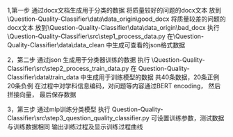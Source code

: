 
1,第一步 通过docx文档生成用于分类的数据
将质量较好的问题的docx文本 放到\Question-Quality-Classifier\data\data_origin\good_docx
将质量较差的问题的docx文本 放到\Question-Quality-Classifier\data\data_origin\bad_docx
执行\Question-Quality-Classifier\src\step1_process_data.py
在\Question-Quality-Classifier\data\data_clean 中生成可查看的json格式数据

2，第二步 通过json 生成用于分类器训练的数据
执行 \Question-Quality-Classifier\src\step2_process_train_data.py
在 Question-Quality-Classifier\data\train_data 中生成用于训练模型的数据
共40条数据，20条正例 20条负例
在过程中对学科信息编码，对问题等内容通过BERT encoding， 然后拼接向量，
最后保存数据

3，第三步 通过mlp训练分类模型
执行 Question-Quality-Classifier\src\step3_question_quality_classifier.py
可设置训练参数，测试数据与训练数据相同
输出训练过程及显示训练过程曲线

